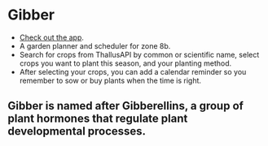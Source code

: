 # Gibber
* [Check out the app](https://gibber-app.herokuapp.com/).
* A garden planner and scheduler for zone 8b. 
* Search for crops from ThallusAPI by common or scientific name, select crops you want to plant this season, and your planting method. 
* After selecting your crops, you can add a calendar reminder so you remember to sow or buy plants when the time is right. 

## Gibber is named after Gibberellins, a group of plant hormones that regulate plant developmental processes.

